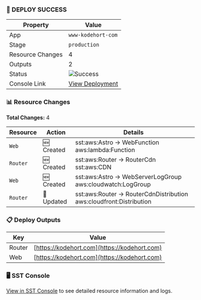 ### 🚀 DEPLOY SUCCESS

| Property | Value |
|----------|-------|
| App | `www-kodehort-com` |
| Stage | `production` |
| Resource Changes | 4 |
| Outputs | 2 |
| Status | ![Success](https://img.shields.io/badge/Status-Success-green) |
| Console Link | [View Deployment](https://sst.dev/u/a1b2c3d4) |

### 📊 Resource Changes

**Total Changes:** 4

| Resource | Action | Details |
|----------|---------|---------|
| `Web` | 🆕 Created | sst:aws:Astro → WebFunction aws:lambda:Function |
| `Router` | 🆕 Created | sst:aws:Router → RouterCdn sst:aws:CDN |
| `Web` | 🆕 Created | sst:aws:Astro → WebServerLogGroup aws:cloudwatch:LogGroup |
| `Router` | 📝 Updated | sst:aws:Router → RouterCdnDistribution aws:cloudfront:Distribution |

### 📋 Deploy Outputs

| Key | Value |
|-----|-------|
| Router | [https://kodehort.com](https://kodehort.com) |
| Web | [https://kodehort.com](https://kodehort.com) |


### 🖥️ SST Console

[View in SST Console](https://sst.dev/u/a1b2c3d4) to see detailed resource information and logs.